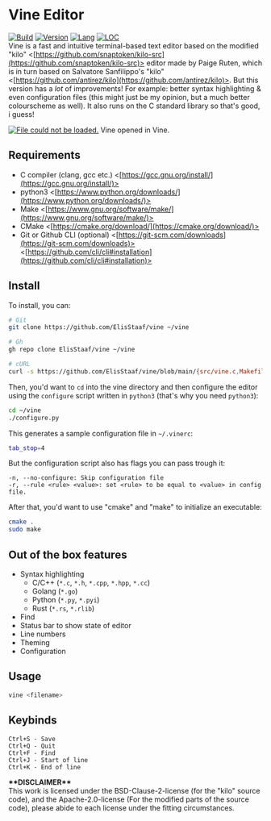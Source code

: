 # Vine Editor
[![Build](https://img.shields.io/badge/Build%20(Fedora)-passing-2a7fd5?logo=fedora&logoColor=2a7fd5&style=for-the-badge)](https://github.com/ElisStaaf/vine)
[![Version](https://img.shields.io/badge/Version-net/1-38c747?style=for-the-badge)](https://github.com/ElisStaaf/vine)
[![Lang](https://img.shields.io/badge/Language-C-7c7c7c?logo=c&style=for-the-badge)](https://github.com/ElisStaaf/vine)
[![LOC](https://img.shields.io/badge/LOC%20(counted%20by%20cloc)-~900-e11e5f?style=for-the-badge)](https://github.com/ElisStaaf/vine)  
Vine is a fast and intuitive terminal-based text editor based on the modified "kilo"
<[https://github.com/snaptoken/kilo-src](https://github.com/snaptoken/kilo-src)> 
editor made by Paige Ruten, which is in turn based on Salvatore Sanfilippo's "kilo" <[https://github.com/antirez/kilo](https://github.com/antirez/kilo)>.
But this version has a _lot_ of improvements! For example: better syntax highlighting
& even configuration files (this might just be my opinion, but a much better colourscheme as well).
It also runs  on the C standard library so that's good, i guess!

[![File could not be loaded.](https://github.com/ElisStaaf/vine/blob/main/vineimg.png?raw=true)](https://github.com/ElisStaaf/vine/blob/main/vineimg.png)
Vine opened in Vine.

## Requirements
* C compiler (clang, gcc etc.) <[https://gcc.gnu.org/install/](https://gcc.gnu.org/install/)>
* python3 <[https://www.python.org/downloads/](https://www.python.org/downloads/)>
* Make <[https://www.gnu.org/software/make/](https://www.gnu.org/software/make/)>
* CMake <[https://cmake.org/download/](https://cmake.org/download/)>
* Git or Github CLI (optional) <[https://git-scm.com/downloads](https://git-scm.com/downloads)> <[https://github.com/cli/cli#installation](https://github.com/cli/cli#installation)>

## Install
To install, you can:
```bash
# Git
git clone https://github.com/ElisStaaf/vine ~/vine

# Gh
gh repo clone ElisStaaf/vine ~/vine

# cURL
curl -s https://github.com/ElisStaaf/vine/blob/main/{src/vine.c,Makefile,README.md} ~/vine
```
Then, you'd want to `cd` into the vine directory and then configure the editor using the `configure`
script written in `python3` (that's why you need `python3`):
```bash
cd ~/vine
./configure.py
```
This generates a sample configuration file in `~/.vinerc`:
```bash
tab_stop=4
```
But the configuration script also has flags you can pass trough it:
```
-n, --no-configure: Skip configuration file
-r, --rule <rule> <value>: set <rule> to be equal to <value> in config file.
```

After that, you'd want to use "cmake" and "make" to initialize an executable:
```bash
cmake .
sudo make
```

## Out of the box features
*  Syntax highlighting
   *  C/C++ (`*.c`, `*.h`, `*.cpp`, `*.hpp`, `*.cc`)
   *  Golang (`*.go`)
   *  Python (`*.py`, `*.pyi`)
   *  Rust (`*.rs`, `*.rlib`)
*  Find
*  Status bar to show state of editor
*  Line numbers
*  Theming
*  Configuration

## Usage
```bash
vine <filename>
```
## Keybinds
```
Ctrl+S - Save
Ctrl+Q - Quit
Ctrl+F - Find
Ctrl+J - Start of line
Ctrl+K - End of line
```

**\*\*DISCLAIMER\*\***  
This work is licensed under the BSD-Clause-2-license (for the "kilo" source code), and the
Apache-2.0-license (For the modified parts of the source code), please abide to each license
under the fitting circumstances.
